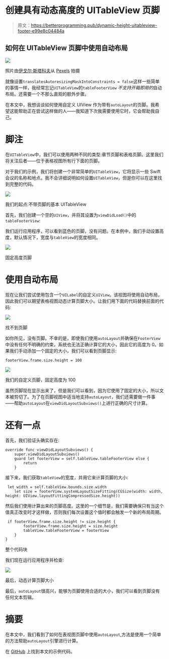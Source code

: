 # 创建具有动态高度的 UITableView 页脚

> 原文：<https://betterprogramming.pub/dynamic-height-uitableview-footer-e99e8c04484a>

## 如何在 UITableView 页脚中使用自动布局

![](img/d08d5a0882abe28259461968b3e6bdd4.png)

照片由[伊戈尔·斯塔科夫](https://www.pexels.com/@igor-starkov-233202?utm_content=attributionCopyText&utm_medium=referral&utm_source=pexels)从 [Pexels](https://www.pexels.com/photo/photo-of-people-on-building-under-construction-1117452/?utm_content=attributionCopyText&utm_medium=referral&utm_source=pexels) 拍摄

就像设置`translatesAutoresizingMaskIntoConstraints = false`这样一些简单的事情一样，我经常忘记`UITableView`的`tableFooterView` *不支持开箱即用的*自动布局。还需要一个不那么直观的额外步骤。

在本文中，我想谈谈如何使用自定义 UIView 作为带有`autoLayout`的页脚。我希望这能帮助正在尝试这样做的人——我知道下次我需要使用它时，它会帮助我自己。

# 脚注

在`UITableView`中，我们可以使用两种不同的类型:章节页脚和表格页脚。这里我们将关注后者——位于表格视图所有行下面的页脚。

对于我们的示例，我们将创建一个非常简单的`UITableView`，它将显示一些 Swift 会议的名称和地点。我不会详细说明如何设置`UITableView`，但是你可以在这里找到完整的代码。

![](img/ad8b5e40e770879ae90f82d586c5033b.png)

我们的起点:不带页脚的基本 UITableView

首先，我们创建一个空的`UIView`，并将其设置为`viewDidLoad()`中的`tableFooterView`:

我们运行应用程序，可以看到蓝色的页脚，没有问题。在本例中，我们手动设置高度，默认情况下，宽度与`tableView`的宽度相同。

![](img/3c5de58e10c6982f3ea4a77df09eb891.png)

固定高度页脚

# 使用自动布局

现在让我们尝试使用包含一个`UILabel`的自定义`UIView`。该视图将使用自动布局，因此我们可以期望表格视图动态计算页脚大小。让我们用下面的代码替换前面的代码:

![](img/55948eee9315080f7528b31f964f94a2.png)

找不到页脚

如你所见，没有页脚。不幸的是，即使我们使用`autoLayout`并确保在`FooterView`中没有任何不明确的约束，系统也无法正确计算它的大小，因此它的高度为 0。如果我们手动添加一个固定的大小，我们可以看到页脚显示:

```
footerView.frame.size.height = 100
```

![](img/9420b11cb08e5e52544803f94c8a4061.png)

我们的自定义页脚，固定高度为 100

虽然页脚现在显示出来了，但是我们可以看到，因为它使用了固定的大小，所以文本被剪切了。为了在页脚视图中适当地支持`autoLayout`，我们还需要做一件事——帮助`autoLayout`在`viewDidLayoutSubviews()`上进行正确的尺寸计算。

# 还有一点

首先，我们验证头确实存在:

```
override func viewDidLayoutSubviews() {
    super.viewDidLayoutSubviews()
    guard let footerView = self.tableView.tableFooterView else {
        return
    }
```

接下来，我们获取`tableView`的宽度，并用它来计算页脚的大小:

```
 let width = self.tableView.bounds.size.width
    let size = footerView.systemLayoutSizeFitting(CGSize(width: width, height: UIView.layoutFittingCompressedSize.height))
```

然后我们使用计算出来的页脚高度。这里的一个细节是，我们需要确保只有当这个值真正改变时才这样做，否则我们每次设置这个值时都会触发一个新的布局周期。

```
 if footerView.frame.size.height != size.height {
        footerView.frame.size.height = size.height
        tableView.tableFooterView = footerView
    }
}
```

整个代码块

我们现在运行应用程序并检查:

![](img/a2ddd2fbf7829227d7dc2a10da4a9254.png)

最后，动态计算页脚大小

最后，`autoLayout`很高兴，能够为页脚使用合适的大小，我们可以看到页脚没有任何文本剪辑。

# 摘要

在本文中，我们看到了如何在表视图页脚中使用`autoLayout`,方法是使用一个简单的方法帮助`autoLayout`引擎进行计算。

在 [GitHub](https://github.com/danmunoz/autolayout-footer-view.git) 上找到本文的示例代码。
